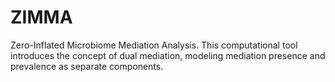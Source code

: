 # ZIMMA
Zero-Inflated Microbiome Mediation Analysis. This computational tool introduces the concept of dual mediation, modeling mediation presence and prevalence as separate components.
